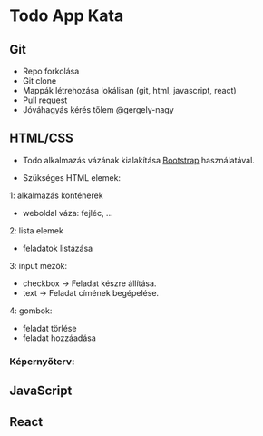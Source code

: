 # Todo App Kata

## Git
- Repo forkolása
- Git clone
- Mappák létrehozása lokálisan (git, html, javascript, react)
- Pull request
- Jóváhagyás kérés tőlem @gergely-nagy
## HTML/CSS
- Todo alkalmazás vázának kialakítása [Bootstrap](https://getbootstrap.com/docs/4.3/getting-started/introduction/) használatával.

- Szükséges HTML elemek:

1: alkalmazás konténerek

- weboldal váza: fejléc, ...

2: lista elemek

- feladatok listázása

3: input mezők:

- checkbox -> Feladat készre állítása.
- text -> Feladat címének begépelése.

4: gombok:

- feladat törlése
- feladat hozzáadása

### Képernyőterv:


## JavaScript
## React
